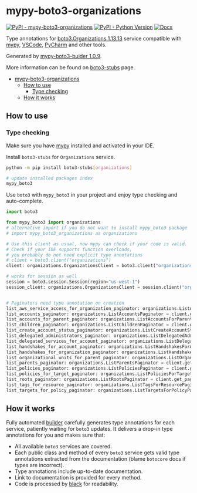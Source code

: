 # mypy-boto3-organizations

[![PyPI - mypy-boto3-organizations](https://img.shields.io/pypi/v/mypy-boto3-organizations.svg?color=blue)](https://pypi.org/project/mypy-boto3-organizations)
[![PyPI - Python Version](https://img.shields.io/pypi/pyversions/mypy-boto3-organizations.svg?color=blue)](https://pypi.org/project/mypy-boto3-organizations)
[![Docs](https://img.shields.io/readthedocs/mypy-boto3-builder.svg?color=blue)](https://mypy-boto3-builder.readthedocs.io/)

Type annotations for
[boto3.Organizations 1.13.13](https://boto3.amazonaws.com/v1/documentation/api/1.13.13/reference/services/organizations.html#Organizations) service
compatible with [mypy](https://github.com/python/mypy), [VSCode](https://code.visualstudio.com/),
[PyCharm](https://www.jetbrains.com/pycharm/) and other tools.

Generated by [mypy-boto3-buider 1.0.9](https://github.com/vemel/mypy_boto3_builder).

More information can be found on [boto3-stubs](https://pypi.org/project/boto3-stubs/) page.

- [mypy-boto3-organizations](#mypy-boto3-organizations)
  - [How to use](#how-to-use)
    - [Type checking](#type-checking)
  - [How it works](#how-it-works)

## How to use

### Type checking

Make sure you have [mypy](https://github.com/python/mypy) installed and activated in your IDE.

Install `boto3-stubs` for `Organizations` service.

```bash
python -m pip install boto3-stubs[organizations]

# update installed packages index
mypy_boto3
```

Use `boto3` with `mypy_boto3` in your project and enjoy type checking and auto-complete.

```python
import boto3

from mypy_boto3 import organizations
# alternative import if you do not want to install mypy_boto3 package
# import mypy_boto3_organizations as organizations

# Use this client as usual, now mypy can check if your code is valid.
# Check if your IDE supports function overloads,
# you probably do not need explicit type annotations
# client = boto3.client("organizations")
client: organizations.OrganizationsClient = boto3.client("organizations")

# works for session as well
session = boto3.session.Session(region="us-west-1")
session_client: organizations.OrganizationsClient = session.client("organizations")


# Paginators need type annotation on creation
list_aws_service_access_for_organization_paginator: organizations.ListAWSServiceAccessForOrganizationPaginator = client.get_paginator("list_aws_service_access_for_organization")
list_accounts_paginator: organizations.ListAccountsPaginator = client.get_paginator("list_accounts")
list_accounts_for_parent_paginator: organizations.ListAccountsForParentPaginator = client.get_paginator("list_accounts_for_parent")
list_children_paginator: organizations.ListChildrenPaginator = client.get_paginator("list_children")
list_create_account_status_paginator: organizations.ListCreateAccountStatusPaginator = client.get_paginator("list_create_account_status")
list_delegated_administrators_paginator: organizations.ListDelegatedAdministratorsPaginator = client.get_paginator("list_delegated_administrators")
list_delegated_services_for_account_paginator: organizations.ListDelegatedServicesForAccountPaginator = client.get_paginator("list_delegated_services_for_account")
list_handshakes_for_account_paginator: organizations.ListHandshakesForAccountPaginator = client.get_paginator("list_handshakes_for_account")
list_handshakes_for_organization_paginator: organizations.ListHandshakesForOrganizationPaginator = client.get_paginator("list_handshakes_for_organization")
list_organizational_units_for_parent_paginator: organizations.ListOrganizationalUnitsForParentPaginator = client.get_paginator("list_organizational_units_for_parent")
list_parents_paginator: organizations.ListParentsPaginator = client.get_paginator("list_parents")
list_policies_paginator: organizations.ListPoliciesPaginator = client.get_paginator("list_policies")
list_policies_for_target_paginator: organizations.ListPoliciesForTargetPaginator = client.get_paginator("list_policies_for_target")
list_roots_paginator: organizations.ListRootsPaginator = client.get_paginator("list_roots")
list_tags_for_resource_paginator: organizations.ListTagsForResourcePaginator = client.get_paginator("list_tags_for_resource")
list_targets_for_policy_paginator: organizations.ListTargetsForPolicyPaginator = client.get_paginator("list_targets_for_policy")
```

## How it works

Fully automated [builder](https://github.com/vemel/mypy_boto3_builder) carefully generates
type annotations for each service, patiently waiting for `boto3` updates. It delivers
a drop-in type annotations for you and makes sure that:

- All available `boto3` services are covered.
- Each public class and method of every `boto3` service gets valid type annotations
  extracted from the documentation (blame `botocore` docs if types are incorrect).
- Type annotations include up-to-date documentation.
- Link to documentation is provided for every method.
- Code is processed by [black](https://github.com/psf/black) for readability.